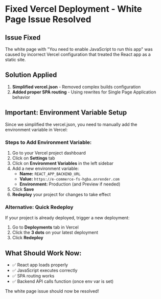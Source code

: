 # Fixed Vercel Deployment - White Page Issue Resolved

## Issue Fixed
The white page with "You need to enable JavaScript to run this app" was caused by incorrect Vercel configuration that treated the React app as a static site.

## Solution Applied
1. **Simplified vercel.json** - Removed complex builds configuration
2. **Added proper SPA routing** - Using rewrites for Single Page Application behavior

## Important: Environment Variable Setup

Since we simplified the vercel.json, you need to manually add the environment variable in Vercel:

### Steps to Add Environment Variable:
1. Go to your Vercel project dashboard
2. Click on **Settings** tab
3. Click on **Environment Variables** in the left sidebar
4. Add a new environment variable:
   - **Name:** `REACT_APP_BACKEND_URL`
   - **Value:** `https://e-commerce-fs-hgba.onrender.com`
   - **Environment:** Production (and Preview if needed)
5. Click **Save**
6. **Redeploy** your project for changes to take effect

### Alternative: Quick Redeploy
If your project is already deployed, trigger a new deployment:
1. Go to **Deployments** tab in Vercel
2. Click the **3 dots** on your latest deployment
3. Click **Redeploy**

## What Should Work Now:
- ✅ React app loads properly
- ✅ JavaScript executes correctly
- ✅ SPA routing works
- ✅ Backend API calls function (once env var is set)

The white page issue should now be resolved!
